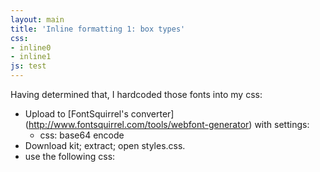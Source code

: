 ```yaml
---
layout: main
title: 'Inline formatting 1: box types'
css:
- inline0
- inline1
js: test
---
```


Having determined that, I hardcoded those fonts into my css:

- Upload to [FontSquirrel's converter] (http://www.fontsquirrel.com/tools/webfont-generator) 
  with settings:
  - css: base64 encode
- Download kit; extract; open styles.css.
- use the following css:

